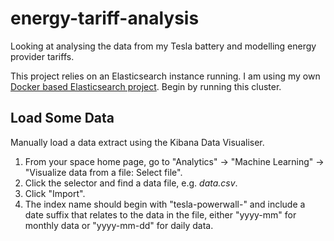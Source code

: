 # energy-tariff-analysis

Looking at analysing the data from my Tesla battery and modelling energy provider tariffs.

This project relies on an Elasticsearch instance running. I am using my own [Docker based Elasticsearch project](https://github.com/hindmasj/my-elasticsearch-cluster). Begin by running this cluster.

## Load Some Data

Manually load a data extract using the Kibana Data Visualiser. 

1. From your space home page, go to "Analytics" -> "Machine Learning" -> "Visualize data from a file: Select file".
2. Click the selector and find a data file, e.g. *data.csv*.
3. Click "Import".
4. The index name should begin with "tesla-powerwall-" and include a date suffix that relates to the data in the file, either "yyyy-mm" for monthly data or "yyyy-mm-dd" for daily data.


